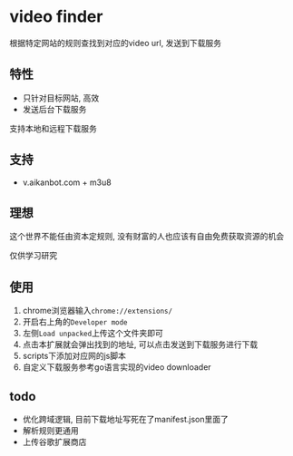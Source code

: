 # video finder

根据特定网站的规则查找到对应的video url, 发送到下载服务

## 特性

+ 只针对目标网站, 高效
+ 发送后台下载服务

支持本地和远程下载服务

## 支持

+ v.aikanbot.com + m3u8

## 理想

这个世界不能任由资本定规则, 没有财富的人也应该有自由免费获取资源的机会

仅供学习研究

## 使用

1. chrome浏览器输入`chrome://extensions/`
2. 开启右上角的`Developer mode`
3. 左侧`Load unpacked`上传这个文件夹即可
4. 点击本扩展就会弹出找到的地址, 可以点击发送到下载服务进行下载
5. scripts下添加对应网的js脚本
6. 自定义下载服务参考go语言实现的video downloader

## todo

+ 优化跨域逻辑, 目前下载地址写死在了manifest.json里面了
+ 解析规则更通用
+ 上传谷歌扩展商店
